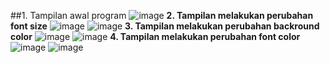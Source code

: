 ##1. Tampilan awal program
![image](https://github.com/user-attachments/assets/91e8c64d-beac-462e-993f-ba23fd93165c)
**2. Tampilan melakukan perubahan font size**
![image](https://github.com/user-attachments/assets/3c6d8c73-431a-478b-93b5-c2329fff6872)
![image](https://github.com/user-attachments/assets/559493d8-69a5-40d9-8e70-5d5ef9cfadbe)
**3. Tampilan melakukan perubahan backround color**
![image](https://github.com/user-attachments/assets/c2918836-826f-46df-a65e-97aec42d0f6d)
![image](https://github.com/user-attachments/assets/ad12a0b9-0c42-461c-81d7-767d9654ded8)
**4. Tampilan melakukan perubahan font color**
![image](https://github.com/user-attachments/assets/c44ee652-8e73-4894-9c87-f860ffc21788)
![image](https://github.com/user-attachments/assets/5099f460-d43b-4b3c-bf5e-35e89c2f3aba)






